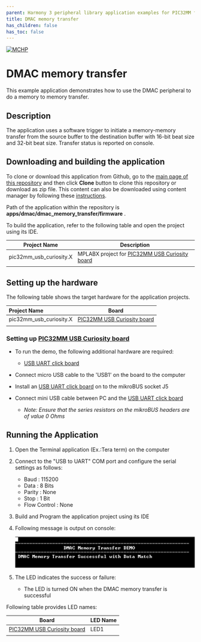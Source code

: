 ```yaml
---
parent: Harmony 3 peripheral library application examples for PIC32MM family
title: DMAC memory transfer 
has_children: false
has_toc: false
---
```


[![MCHP](https://www.microchip.com/ResourcePackages/Microchip/assets/dist/images/logo.png)](https://www.microchip.com)

# DMAC memory transfer

This example application demonstrates how to use the DMAC peripheral to do a memory to memory transfer.

## Description

The application uses a software trigger to initiate a memory-memory transfer from the source buffer to the destination buffer with 16-bit beat size and 32-bit beat size. Transfer status is reported on console.

## Downloading and building the application

To clone or download this application from Github, go to the [main page of this repository](https://github.com/Microchip-MPLAB-Harmony/csp_apps_pic32mm) and then click **Clone** button to clone this repository or download as zip file.
This content can also be downloaded using content manager by following these [instructions](https://github.com/Microchip-MPLAB-Harmony/contentmanager/wiki).

Path of the application within the repository is **apps/dmac/dmac_memory_transfer/firmware** .

To build the application, refer to the following table and open the project using its IDE.

| Project Name      | Description                                    |
| ----------------- | ---------------------------------------------- |
| pic32mm_usb_curiosity.X | MPLABX project for [PIC32MM USB Curiosity board](https://www.microchip.com/DevelopmentTools/ProductDetails/DM320107) |
|||

## Setting up the hardware

The following table shows the target hardware for the application projects.

| Project Name| Board|
|:---------|:---------:|
| pic32mm_usb_curiosity.X | [PIC32MM USB Curiosity board](https://www.microchip.com/DevelopmentTools/ProductDetails/DM320107) |
|||

### Setting up [PIC32MM USB Curiosity board](https://www.microchip.com/DevelopmentTools/ProductDetails/DM320107)

- To run the demo, the following additional hardware are required:
  - [USB UART click board](https://www.mikroe.com/usb-uart-click)

- Connect micro USB cable to the 'USB1' on the board to the computer
- Install an [USB UART click board](https://www.mikroe.com/usb-uart-click) on to the mikroBUS socket J5
- Connect mini USB cable between PC and the [USB UART click board](https://www.mikroe.com/usb-uart-click)
  - *Note: Ensure that the series resistors on the mikroBUS headers are of value 0 Ohms*

## Running the Application

1. Open the Terminal application (Ex.:Tera term) on the computer
2. Connect to the "USB to UART" COM port and configure the serial settings as follows:
    - Baud : 115200
    - Data : 8 Bits
    - Parity : None
    - Stop : 1 Bit
    - Flow Control : None
3. Build and Program the application project using its IDE
4. Following message is output on console:

   ![output](images/output_dmac_memory_transfer.png)

5. The LED indicates the success or failure:
   - The LED is turned ON when the DMAC memory transfer is successful

Following table provides LED names:

| Board      | LED Name |
| ---------- |--------- |
|  [PIC32MM USB Curiosity board](https://www.microchip.com/DevelopmentTools/ProductDetails/DM320107) | LED1 |
||||

